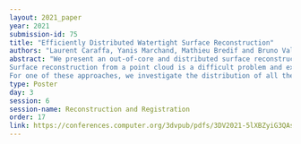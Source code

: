 ```yaml
---
layout: 2021_paper
year: 2021
submission-id: 75
title: "Efficiently Distributed Watertight Surface Reconstruction"
authors: "Laurent Caraffa, Yanis Marchand, Mathieu Bredif and Bruno Vallet"
abstract: "We present an out-of-core and distributed surface reconstruction algorithm which scales efficiently on arbitrarily large point clouds (with optical centres) and produces a 3D watertight triangle mesh representing the surface of the underlying scene.
Surface reconstruction from a point cloud is a difficult problem and existing state of the art approaches are usually based on complex pipelines making use of global algorithms (i.e. Delaunay triangulation, graph-cut optimisation).
For one of these approaches, we investigate the distribution of all the steps (in particular Delaunay triangulation and graph-cut optimisation) in order to propose a fully scalable method. We show that the problem can be tiled and distributed across a cloud or a cluster of PCs by paying a careful attention to the interactions between tiles and using Spark computing framework. We confirm the efficiency of this approach with an in-depth quantitative evaluation and the successful reconstruction of a surface from a very large data set which combines more than 350 million aerial and terrestrial LiDAR points."
type: Poster
day: 3
session: 6
session-name: Reconstruction and Registration
order: 17
link: https://conferences.computer.org/3dvpub/pdfs/3DV2021-5lXBZyiG3QAsRBKXHIjqU8/268800b432/268800b432.pdf
---
```


